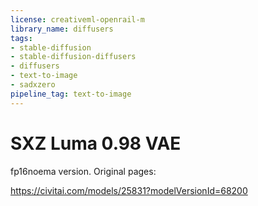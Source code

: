 ```yaml
---
license: creativeml-openrail-m
library_name: diffusers
tags:
- stable-diffusion
- stable-diffusion-diffusers
- diffusers
- text-to-image
- sadxzero
pipeline_tag: text-to-image
---
```


# SXZ Luma 0.98 VAE

fp16noema version. Original pages:

https://civitai.com/models/25831?modelVersionId=68200